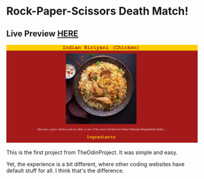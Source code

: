 # Rock-Paper-Scissors Death Match!
## Live Preview <a href="https://anaseig.github.io/odin_recipes">HERE</a>

<img src="recipes/preview.png">

<p>This is the first project from TheOdinProject. It was simple and easy.</p>
<p>Yet, the experience is a bit different, where other coding websites have default stuff for all. I think that's the difference.</p>
